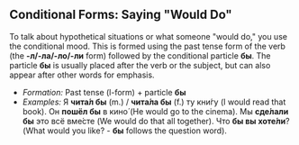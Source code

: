 ## Conditional Forms: Saying "Would Do"

To talk about hypothetical situations or what someone "would do," you use the conditional mood. This is formed using the past tense form of the verb (the __-л/-ла/-ло/-ли__ form) followed by the conditional particle __бы__. The particle __бы__ is usually placed after the verb or the subject, but can also appear after other words for emphasis.

*   _Formation:_ Past tense (l-form) + particle __бы__
*   _Examples:_ Я __чита́л бы__ (m.) / __чита́ла бы__ (f.) ту кни́гу (I would read that book). Он __пошёл бы__ в кино́ (He would go to the cinema). Мы __сде́лали бы__ это всё вме́сте (We would do that all together). Что __бы вы хоте́ли__? (What would you like? - __бы__ follows the question word).